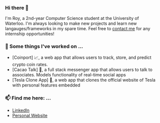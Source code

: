 ### Hi there 👋

I'm Roy, a 2nd-year Computer Science student at the University of Waterloo. I'm always looking to make new projects and learn new langauges/frameworks in my spare time. Feel free to [contact me](mailto:rchon@uwaterloo.ca) for any internship opportunities!

### 🔭 Some things I've worked on ...
- [Coinport] 📈, a web app that allows users to track, store, and predict crypto coin rates.
- [Cacao Talk] 📲, a full stack messenger app that allows users to talk to associates. Models functionality of real-time social apps
- [Tesla Clone App] 🚗, a web app that clones the official website of Tesla with personal features embedded
<!--
### 🌱 I’m learning ...
- Tyescript and Node.js 
- More about data structures and algorithms on Coursera
-->
### 📫 Find me here: ...
- [LinkedIn](https://www.linkedin.com/in/roychon)
- [Personal Website](https://roychon.github.io)
